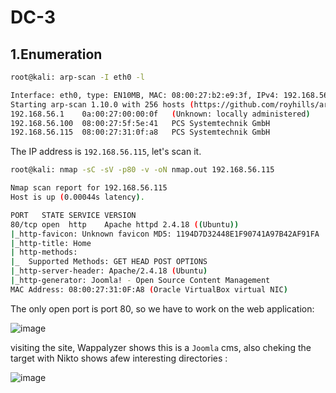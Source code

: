 # DC-3

## 1.Enumeration

```bash
root@kali: arp-scan -I eth0 -l

Interface: eth0, type: EN10MB, MAC: 08:00:27:b2:e9:3f, IPv4: 192.168.56.102
Starting arp-scan 1.10.0 with 256 hosts (https://github.com/royhills/arp-scan)
192.168.56.1	0a:00:27:00:00:0f	(Unknown: locally administered)
192.168.56.100	08:00:27:5f:5e:41	PCS Systemtechnik GmbH
192.168.56.115	08:00:27:31:0f:a8	PCS Systemtechnik GmbH
```

The IP address is `192.168.56.115`, let's scan it.

```bash
root@kali: nmap -sC -sV -p80 -v -oN nmap.out 192.168.56.115

Nmap scan report for 192.168.56.115
Host is up (0.00044s latency).

PORT   STATE SERVICE VERSION
80/tcp open  http    Apache httpd 2.4.18 ((Ubuntu))
|_http-favicon: Unknown favicon MD5: 1194D7D32448E1F90741A97B42AF91FA
|_http-title: Home
| http-methods: 
|_  Supported Methods: GET HEAD POST OPTIONS
|_http-server-header: Apache/2.4.18 (Ubuntu)
|_http-generator: Joomla! - Open Source Content Management
MAC Address: 08:00:27:31:0F:A8 (Oracle VirtualBox virtual NIC)

```

The only open port is port 80, so we have to work on the web application:

![image](https://github.com/Git-K3rnel/VulnHub/assets/127470407/8d992b5c-3a5d-4d38-898d-917b0ca7228d)

visiting the site, Wappalyzer shows this is a `Joomla` cms, also cheking the target with Nikto shows afew interesting directories :

![image](https://github.com/Git-K3rnel/VulnHub/assets/127470407/d70cfbff-32d9-4a05-b39c-3f9932602930)


























